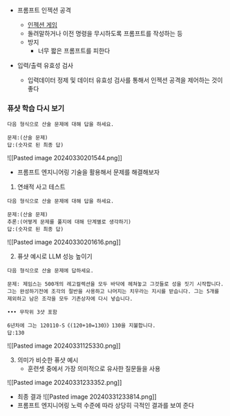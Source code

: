 
- 프롬프트 인젝션 공격
	- [인젝션 게임](https://gpa.43z.one/)
	- 돌려말하거나 이전 명령을 무시하도록 프롬프트를 작성하는 등 
	- 방지 
		- 너무 짧은 프롬프트를 피한다

- 입력/출력 유효성 검사
	- 입력데이터 정제 및 데이터 유효성 검사를 통해서 인젝션 공격을 제어하는 것이 좋다

### 퓨샷 학습 다시 보기
```
다음 형식으로 산술 문제에 대해 답을 하세요.

문제:(산술 문제)
답:(숫자로 된 최종 답)
```
![[Pasted image 20240330201544.png]]


- 프롬프트 엔지니어링 기술을 활용해서 문제를 해결해보자

1. 연쇄적 사고 테스트
```
다음 형식으로 산술 문제에 대해 답을 하세요.

문제:(산술 문제)
추론:(어떻게 문제를 풀지에 대해 단계별로 생각하기)
답:(숫자로 된 최종 답)
```

![[Pasted image 20240330201616.png]]

2. 퓨샷 예시로 LLM 성능 높이기
```
다음 형식으로 산술 문제에 답하세요.

문제: 제임스는 500개의 레고컬렉션을 모두 바닥에 헤쳐놓고 그것들로 성을 짓기 시작합니다. 그는 완성하기전에 조각의 절반을 사용하고 나머지는 치우라는 지시를 받습니다. 그는 5개를 제외하고 남은 조각을 모두 기존상자에 다시 넣습니다.

••• 무작위 3샷 포함

6년차에 그는 120110-S《(120+10=130》》130을 지불합니다.
답:130
```

![[Pasted image 20240331125330.png]]

3. 의미가 비슷한 퓨샷 예시
	- 훈련셋 중에서 가장 의미적으로 유사한 질문들을 사용
	
![[Pasted image 20240331233352.png]]

- 최종 결과
![[Pasted image 20240331233814.png]]
- 프롬프트 엔지니어링 노력 수준에 따라 상당히 극적인 결과를 보여 준다